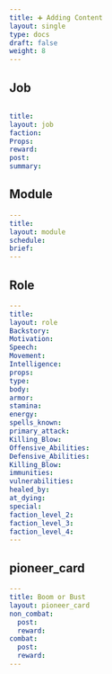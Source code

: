```yaml
---
title: ➕ Adding Content
layout: single
type: docs
draft: false
weight: 8
---
```


## Job

  ```yaml
  
  title: 
  layout: job
  faction:
  Props: 
  reward: 
  post: 
  summary: 
  ```

  

## Module

```yaml
---
title: 
layout: module
schedule: 
brief: 
---
```

## Role

```yaml
---
title: 
layout: role
Backstory: 
Motivation: 
Speech: 
Movement: 
Intelligence: 
props:
type: 
body: 
armor: 
stamina: 
energy: 
spells_known: 
primary_attack: 
Killing_Blow:  
Offensive_Abilities: 
Defensive_Abilities: 
Killing_Blow: 
immunities:
vulnerabilities: 
healed_by: 
at_dying: 
special: 
faction_level_2:
faction_level_3: 
faction_level_4: 
---
```

## pioneer_card

```yaml
---
title: Boom or Bust
layout: pioneer_card
non_combat:
  post: 
  reward: 
combat:
  post: 
  reward: 
---
```

